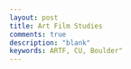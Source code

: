 ```yaml
---
layout: post
title: Art Film Studies
comments: true
description: "blank"
keywords: ARTF, CU, Boulder"
---
```

<body>
</body>